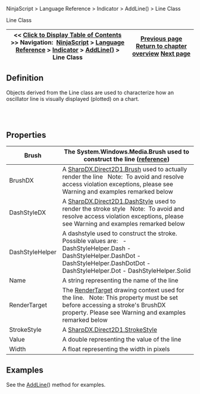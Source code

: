 ﻿
NinjaScript > Language Reference > Indicator > AddLine() > Line Class

Line Class

| << [Click to Display Table of Contents](line_class.md) >> **Navigation:**     [NinjaScript](ninjascript-1.md) > [Language Reference](language_reference_wip-1.md) > [Indicator](indicator-1.md) > [AddLine()](addline-1.md) > Line Class | [Previous page](arelinesconfigurable-1.md) [Return to chapter overview](addline-1.md) [Next page](lines-1.md) |
| --- | --- |
## Definition
Objects derived from the Line class are used to characterize how an oscillator line is visually displayed (plotted) on a chart.
## 
 
## Properties

| Brush | The System.Windows.Media.Brush used to construct the line ([reference](https://msdn.microsoft.com/en-us/library/system.windows.media.brushes%28v=vs.110%29.aspx)) |
| --- | --- |
| BrushDX | A [SharpDX.Direct2D1.Brush](sharpdx_direct2d1_brush-1.md) used to actually render the line   Note:  To avoid and resolve access violation exceptions, please see Warning and examples remarked below |
| DashStyleDX | A [SharpDX.Direct2D1.DashStyle](sharpdx_direct2d1_strokestyle_dashstyle-1.md) used to render the stroke style   Note:  To avoid and resolve access violation exceptions, please see Warning and examples remarked below |
| DashStyleHelper | A dashstyle used to construct the stroke. Possible values are:   - DashStyleHelper.Dash - DashStyleHelper.DashDot - DashStyleHelper.DashDotDot - DashStyleHelper.Dot - DashStyleHelper.Solid |
| Name | A string representing the name of the line |
| RenderTarget | The [RenderTarget](rendertarget-1.md) drawing context used for the line.    Note: This property must be set before accessing a stroke's BrushDX property. Please see Warning and examples remarked below |
| StrokeStyle | A [SharpDX.Direct2D1.StrokeStyle](sharpdx_direct2d1_strokestyle-1.md) |
| Value | A double representing the value of the line |
| Width | A float representing the width in pixels |

## Examples
See the [AddLine(](addline-1.md)) method for examples.
